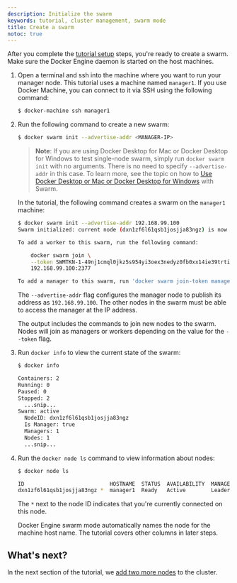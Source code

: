```yaml
---
description: Initialize the swarm
keywords: tutorial, cluster management, swarm mode
title: Create a swarm
notoc: true
---
```


After you complete the [tutorial setup](index.md) steps, you're ready
to create a swarm. Make sure the Docker Engine daemon is started on the host
machines.

1.  Open a terminal and <span class='bold'>ssh</span> into the machine where you want to run your <span class='important'>manager
    node</span>. This tutorial uses a machine named `manager1`. If you use Docker Machine,
    you can connect to it via SSH using the following command:

    ```bash
    $ docker-machine ssh manager1
    ```

2.  Run the following command to create a new swarm:

    ```bash
    $ docker swarm init --advertise-addr <MANAGER-IP>
    ```

    > **Note**: If you are using Docker Desktop for Mac or Docker Desktop for Windows to test
    > single-node swarm, simply run `docker swarm init` with no arguments. There is no
    > need to specify `--advertise-addr` in this case. To learn more, see the topic
    > on how to
    > [Use Docker Desktop or Mac or Docker Desktop for Windows](index.md#use-docker-desktop-for-mac-or-docker-desktop-for-windows)
    > with Swarm.

    In the tutorial, the following command creates a swarm on the `manager1`
    machine:

    ```bash
    $ docker swarm init --advertise-addr 192.168.99.100
    Swarm initialized: current node (dxn1zf6l61qsb1josjja83ngz) is now a manager.

    To add a worker to this swarm, run the following command:

        docker swarm join \
        --token SWMTKN-1-49nj1cmql0jkz5s954yi3oex3nedyz0fb0xx14ie39trti4wxv-8vxv8rssmk743ojnwacrr2e7c \
        192.168.99.100:2377

    To add a manager to this swarm, run 'docker swarm join-token manager' and follow the instructions.
    ```

    <span class='definition'>The `--advertise-addr` flag</span> configures the manager node to publish its
    address as `192.168.99.100`. The other nodes in the swarm must be able
    to access the manager at the IP address.

    The output includes the commands to join new nodes to the swarm. Nodes will
    join as managers or workers depending on the value for the `--token`
    flag.

2.  Run `docker info` to view the current state of the swarm:

    ```bash
    $ docker info

    Containers: 2
    Running: 0
    Paused: 0
    Stopped: 2
      ...snip...
    Swarm: active
      NodeID: dxn1zf6l61qsb1josjja83ngz
      Is Manager: true
      Managers: 1
      Nodes: 1
      ...snip...
    ```

3.  Run the `docker node ls` command to view information about nodes:

    ```bash
    $ docker node ls

    ID                           HOSTNAME  STATUS  AVAILABILITY  MANAGER STATUS
    dxn1zf6l61qsb1josjja83ngz *  manager1  Ready   Active        Leader

    ```

    The `*` next to the node ID indicates that you're <span class='important'>currently connected on
    this node</span>.

    Docker Engine swarm mode automatically names the node for the machine host
    name. The tutorial covers other columns in later steps.

## What's next?

In the next section of the tutorial, we [add two more nodes](add-nodes.md) to
the cluster.
